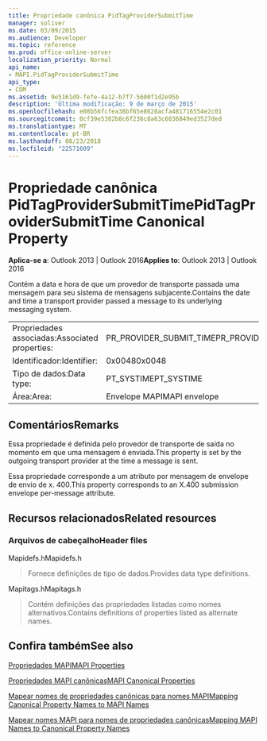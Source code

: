 ```yaml
---
title: Propriedade canônica PidTagProviderSubmitTime
manager: soliver
ms.date: 03/09/2015
ms.audience: Developer
ms.topic: reference
ms.prod: office-online-server
localization_priority: Normal
api_name:
- MAPI.PidTagProviderSubmitTime
api_type:
- COM
ms.assetid: 9e5161d9-fefe-4a12-b7f7-5600f1d2e95b
description: 'Última modificação: 9 de março de 2015'
ms.openlocfilehash: e08b56fcfea38bf65e8628acfa481716554e2c01
ms.sourcegitcommit: 0cf39e5382b8c6f236c8a63c6036849ed3527ded
ms.translationtype: MT
ms.contentlocale: pt-BR
ms.lasthandoff: 08/23/2018
ms.locfileid: "22571609"
---
```

# <a name="pidtagprovidersubmittime-canonical-property"></a><span data-ttu-id="b23f3-103">Propriedade canônica PidTagProviderSubmitTime</span><span class="sxs-lookup"><span data-stu-id="b23f3-103">PidTagProviderSubmitTime Canonical Property</span></span>

  
  
<span data-ttu-id="b23f3-104">**Aplica-se a**: Outlook 2013 | Outlook 2016</span><span class="sxs-lookup"><span data-stu-id="b23f3-104">**Applies to**: Outlook 2013 | Outlook 2016</span></span> 
  
<span data-ttu-id="b23f3-105">Contém a data e hora de que um provedor de transporte passada uma mensagem para seu sistema de mensagens subjacente.</span><span class="sxs-lookup"><span data-stu-id="b23f3-105">Contains the date and time a transport provider passed a message to its underlying messaging system.</span></span>
  
|||
|:-----|:-----|
|<span data-ttu-id="b23f3-106">Propriedades associadas:</span><span class="sxs-lookup"><span data-stu-id="b23f3-106">Associated properties:</span></span>  <br/> |<span data-ttu-id="b23f3-107">PR_PROVIDER_SUBMIT_TIME</span><span class="sxs-lookup"><span data-stu-id="b23f3-107">PR_PROVIDER_SUBMIT_TIME</span></span>  <br/> |
|<span data-ttu-id="b23f3-108">Identificador:</span><span class="sxs-lookup"><span data-stu-id="b23f3-108">Identifier:</span></span>  <br/> |<span data-ttu-id="b23f3-109">0x0048</span><span class="sxs-lookup"><span data-stu-id="b23f3-109">0x0048</span></span>  <br/> |
|<span data-ttu-id="b23f3-110">Tipo de dados:</span><span class="sxs-lookup"><span data-stu-id="b23f3-110">Data type:</span></span>  <br/> |<span data-ttu-id="b23f3-111">PT_SYSTIME</span><span class="sxs-lookup"><span data-stu-id="b23f3-111">PT_SYSTIME</span></span>  <br/> |
|<span data-ttu-id="b23f3-112">Área:</span><span class="sxs-lookup"><span data-stu-id="b23f3-112">Area:</span></span>  <br/> |<span data-ttu-id="b23f3-113">Envelope MAPI</span><span class="sxs-lookup"><span data-stu-id="b23f3-113">MAPI envelope</span></span>  <br/> |
   
## <a name="remarks"></a><span data-ttu-id="b23f3-114">Comentários</span><span class="sxs-lookup"><span data-stu-id="b23f3-114">Remarks</span></span>

<span data-ttu-id="b23f3-115">Essa propriedade é definida pelo provedor de transporte de saída no momento em que uma mensagem é enviada.</span><span class="sxs-lookup"><span data-stu-id="b23f3-115">This property is set by the outgoing transport provider at the time a message is sent.</span></span>
  
<span data-ttu-id="b23f3-116">Essa propriedade corresponde a um atributo por mensagem de envelope de envio de x. 400.</span><span class="sxs-lookup"><span data-stu-id="b23f3-116">This property corresponds to an X.400 submission envelope per-message attribute.</span></span> 
  
## <a name="related-resources"></a><span data-ttu-id="b23f3-117">Recursos relacionados</span><span class="sxs-lookup"><span data-stu-id="b23f3-117">Related resources</span></span>

### <a name="header-files"></a><span data-ttu-id="b23f3-118">Arquivos de cabeçalho</span><span class="sxs-lookup"><span data-stu-id="b23f3-118">Header files</span></span>

<span data-ttu-id="b23f3-119">Mapidefs.h</span><span class="sxs-lookup"><span data-stu-id="b23f3-119">Mapidefs.h</span></span>
  
> <span data-ttu-id="b23f3-120">Fornece definições de tipo de dados.</span><span class="sxs-lookup"><span data-stu-id="b23f3-120">Provides data type definitions.</span></span>
    
<span data-ttu-id="b23f3-121">Mapitags.h</span><span class="sxs-lookup"><span data-stu-id="b23f3-121">Mapitags.h</span></span>
  
> <span data-ttu-id="b23f3-122">Contém definições das propriedades listadas como nomes alternativos.</span><span class="sxs-lookup"><span data-stu-id="b23f3-122">Contains definitions of properties listed as alternate names.</span></span>
    
## <a name="see-also"></a><span data-ttu-id="b23f3-123">Confira também</span><span class="sxs-lookup"><span data-stu-id="b23f3-123">See also</span></span>



[<span data-ttu-id="b23f3-124">Propriedades MAPI</span><span class="sxs-lookup"><span data-stu-id="b23f3-124">MAPI Properties</span></span>](mapi-properties.md)
  
[<span data-ttu-id="b23f3-125">Propriedades MAPI canônicas</span><span class="sxs-lookup"><span data-stu-id="b23f3-125">MAPI Canonical Properties</span></span>](mapi-canonical-properties.md)
  
[<span data-ttu-id="b23f3-126">Mapear nomes de propriedades canônicas para nomes MAPI</span><span class="sxs-lookup"><span data-stu-id="b23f3-126">Mapping Canonical Property Names to MAPI Names</span></span>](mapping-canonical-property-names-to-mapi-names.md)
  
[<span data-ttu-id="b23f3-127">Mapear nomes MAPI para nomes de propriedades canônicas</span><span class="sxs-lookup"><span data-stu-id="b23f3-127">Mapping MAPI Names to Canonical Property Names</span></span>](mapping-mapi-names-to-canonical-property-names.md)

